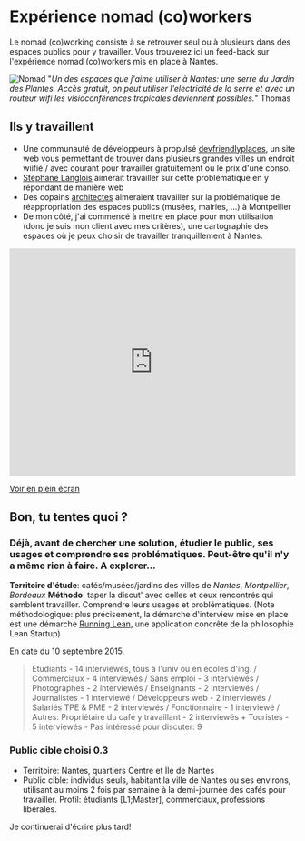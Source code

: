 # Expérience nomad (co)workers

Le nomad (co)working consiste à se retrouver seul ou à plusieurs dans des espaces publics pour y travailler. Vous trouverez ici un feed-back sur l'expérience nomad (co)workers mis en place à Nantes. 

![Nomad](https://slack-files.com/files-tmb/T03CUD7B6-F0AG0HM5E-3854648981/slack_for_ios_upload_1024.jpg) "*Un des espaces que j'aime utiliser à Nantes: une serre du Jardin des Plantes. Accès gratuit, on peut utiliser l'electricité de la serre et avec un routeur wifi les visioconférences tropicales deviennent possibles.*" Thomas

## Ils y travaillent

* Une communauté de développeurs à propulsé [devfriendlyplaces](http://www.devfriendlyplaces.net/locations.html), un site web vous permettant de trouver dans plusieurs grandes villes un endroit wiifié / avec courant pour travailler gratuitement ou le prix d'une conso. 
* [Stéphane Langlois](https://fr.linkedin.com/in/pointbar) aimerait travailler sur cette problématique en y répondant de manière web
* Des copains [architectes](www.montpellier.archi.fr) aimeraient travailler sur la problématique de réappropriation des espaces publics (musées, mairies, ...) à Montpellier
* De mon côté, j'ai commencé à mettre en place pour mon utilisation (donc je suis mon client avec mes critères), une cartographie des espaces où je peux choisir de travailler tranquillement à Nantes. 

<iframe width="100%" height="400px" frameBorder="0" src="http://umap.openstreetmap.fr/fr/map/nomad-co-working-nantes_50830?scaleControl=false&miniMap=false&scrollWheelZoom=false&zoomControl=true&allowEdit=false&moreControl=true&datalayersControl=true&onLoadPanel=undefined&captionBar=false"></iframe><p><a href="http://umap.openstreetmap.fr/fr/map/nomad-co-working-nantes_50830">Voir en plein écran</a></p>

## Bon, tu tentes quoi ?

### Déjà, avant de chercher une solution, étudier le public, ses usages et comprendre ses problématiques. Peut-être qu'il n'y a même rien à faire. A explorer...

**Territoire d'étude**: cafés/musées/jardins des villes de *Nantes*, *Montpellier*, *Bordeaux* 
**Méthodo**: taper la discut' avec celles et ceux rencontrés qui semblent travailler. Comprendre leurs usages et problématiques. (Note méthodologique: plus précisement, la démarche d'interview mise en place est une démarche [Running Lean](http://www.multibao.org/wolffthomas/perles_gestion_projets/contributions/Lean_canvas.md), une application concrête de la philosophie Lean Startup)

En date du 10 septembre 2015.

> Etudiants - 14 interviewés, tous à l'univ ou en écoles d'ing. / Commerciaux - 4 interviewés / Sans emploi - 3 interviewés / Photographes - 2 interviewés / Enseignants - 2 interviewés / Journalistes - 1 interviewé / Développeurs web - 2 interviewés / Salariés TPE & PME - 2 interviewés / Fonctionnaire - 1 interviewé / Autres: Propriétaire du café y travaillant - 2 interviewés + Touristes - 5 interviewés - Pas intéressé pour discuter: 9

### Public cible choisi 0.3

* Territoire: Nantes, quartiers Centre et Île de Nantes
* Public cible: individus seuls, habitant la ville de Nantes ou ses environs, utilisant au moins 2 fois par semaine à la demi-journée des cafés pour travailler. Profil: étudiants [L1;Master], commerciaux, professions libérales.

Je continuerai d'écrire plus tard!








